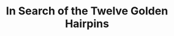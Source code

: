 --- 
title: "In Search of the Twelve Golden Hairpins"
publishdate: "2019-4-26T16:48:46+02:00"
src: "https://365manga.net/manga/in-search-of-the-twelve-golden-hairpins"
image: "https://data.365manga.net/images/thumbnails/19717-in-search-of-the-twelve-golden-hairpins.jpg"
description: ""
---